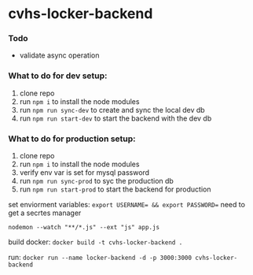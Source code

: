# cvhs-locker-backend

### Todo
- validate async operation

### What to do for dev setup:
1. clone repo
2. run ```npm i``` to install the node modules
3. run ```npm run sync-dev``` to create and sync the local dev db
4. run ```npm run start-dev``` to start the backend with the dev db



### What to do for production setup:
1. clone repo
2. run ```npm i``` to install the node modules
3. verify env var is set for mysql password
4. run ```npm run sync-prod``` to syc the production db
5. run ```npm run start-prod``` to start the backend for production


set enviorment variables: ```export USERNAME= && export PASSWORD=```
need to get a secrtes manager

```nodemon --watch "**/*.js" --ext "js" app.js```



build docker: ```docker build -t cvhs-locker-backend .```

run: ```docker run --name locker-backend -d -p 3000:3000 cvhs-locker-backend```
